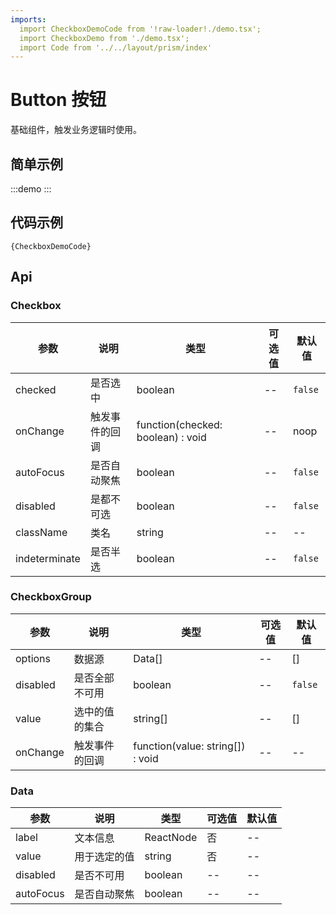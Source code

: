```yaml
---
imports:
  import CheckboxDemoCode from '!raw-loader!./demo.tsx';
  import CheckboxDemo from './demo.tsx';
  import Code from '../../layout/prism/index'
---
```


# Button 按钮

基础组件，触发业务逻辑时使用。

## 简单示例

:::demo
<CheckboxDemo />
:::

## 代码示例

<div><Code>{CheckboxDemoCode}</Code></div>

## Api

### Checkbox

| 参数     | 说明              | 类型   | 可选值 | 默认值 |
| -------- | ----------------- | ------ | ------ | ------ |
| checked | 是否选中 | boolean | -- | `false`
| onChange | 触发事件的回调 | function(checked: boolean) : void | -- | noop
| autoFocus | 是否自动聚焦 | boolean | -- | `false`
| disabled | 是都不可选 | boolean | -- | `false`
| className | 类名 | string | -- | --
| indeterminate | 是否半选 | boolean | -- | `false`

### CheckboxGroup

| 参数     | 说明              | 类型   | 可选值 | 默认值 |
| -------- | ----------------- | ------ | ------ | ------ |
| options | 数据源 | Data[] | -- | []
| disabled | 是否全部不可用 | boolean | -- | `false`
| value | 选中的值的集合 | string[] | -- | []
| onChange | 触发事件的回调 | function(value: string[]) : void | -- | --

### Data

| 参数     | 说明              | 类型   | 可选值 | 默认值 |
| -------- | ----------------- | ------ | ------ | ------ |
| label | 文本信息 | ReactNode | 否 | --
| value | 用于选定的值 | string | 否 | --
| disabled | 是否不可用 | boolean | -- | --
| autoFocus | 是否自动聚焦 | boolean | -- | --